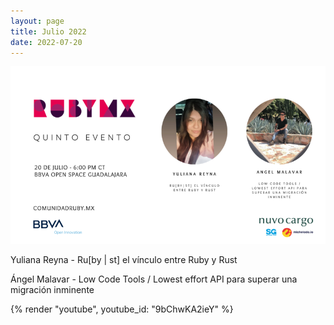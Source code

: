 ```yaml
---
layout: page
title: Julio 2022
date: 2022-07-20
---
```


![](/images/eventos/julio_2022.png)

Yuliana Reyna - Ru[by \| st] el vínculo entre Ruby y Rust

Ángel Malavar - Low Code Tools / Lowest effort API para superar una migración inminente

{% render "youtube", youtube_id: "9bChwKA2ieY" %}
